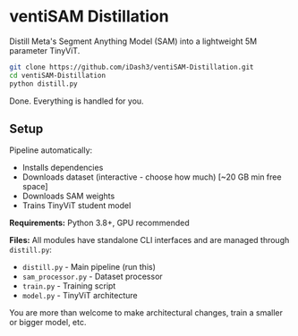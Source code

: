 # ventiSAM Distillation

Distill Meta's Segment Anything Model (SAM) into a lightweight 5M parameter TinyViT.

```bash
git clone https://github.com/iDash3/ventiSAM-Distillation.git
cd ventiSAM-Distillation
python distill.py
```

Done. Everything is handled for you.

## Setup

Pipeline automatically:

- Installs dependencies
- Downloads dataset (interactive - choose how much) [~20 GB min free space]
- Downloads SAM weights
- Trains TinyViT student model

**Requirements:** Python 3.8+, GPU recommended

**Files:** All modules have standalone CLI interfaces and are managed through `distill.py`:

- `distill.py` - Main pipeline (run this)
- `sam_processor.py` - Dataset processor
- `train.py` - Training script
- `model.py` - TinyViT architecture

You are more than welcome to make architectural changes, train a smaller or bigger model, etc.
